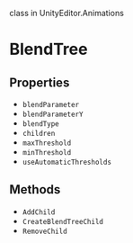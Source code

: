 class in UnityEditor.Animations
# BlendTree

## Properties
- `blendParameter`
- `blendParameterY`
- `blendType`
- `children`
- `maxThreshold`
- `minThreshold`
- `useAutomaticThresholds`
## Methods
- `AddChild`
- `CreateBlendTreeChild`
- `RemoveChild`
